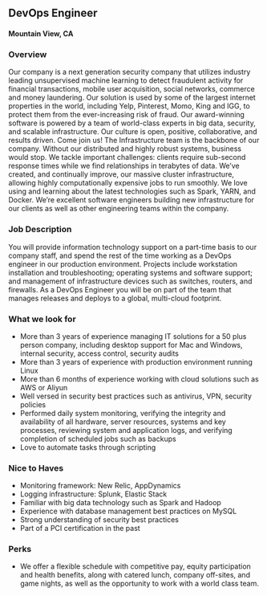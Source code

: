 ## DevOps Engineer 
#### Mountain View, CA

### Overview
Our company is a next generation security company that utilizes industry leading unsupervised machine learning to detect fraudulent activity for financial transactions, mobile user acquisition, social networks, commerce and money laundering. Our solution is used by some of the largest internet properties in the world, including Yelp, Pinterest, Momo, King and IGG, to protect them from the ever-increasing risk of fraud. Our award-winning software is powered by a team of world-class experts in big data, security, and scalable infrastructure. Our culture is open, positive, collaborative, and results driven. Come join us!
The Infrastructure team is the backbone of our company. Without our distributed and highly robust systems, business would stop. We tackle important challenges: clients require sub-second response times while we find relationships in terabytes of data. We’ve created, and continually improve, our massive cluster infrastructure, allowing highly computationally expensive jobs to run smoothly. We love using and learning about the latest technologies such as Spark, YARN, and Docker. We’re excellent software engineers building new infrastructure for our clients as well as other engineering teams within the company.

### Job Description
You will provide information technology support on a part-time basis to our company staff, and spend the rest of the time working as a DevOps engineer in our production environment. Projects include workstation installation and troubleshooting; operating systems and software support; and management of infrastructure devices such as switches, routers, and firewalls. As a DevOps Engineer you will be on part of the team that manages releases and deploys to a global, multi-cloud footprint.

### What we look for
+ More than 3 years of experience managing IT solutions for a 50 plus person company, including desktop support for Mac and Windows, internal security, access control, security audits
+ More than 3 years of experience with production environment running Linux
+ More than 6 months of experience working with cloud solutions such as AWS or Aliyun
+ Well versed in security best practices such as antivirus, VPN, security policies
+ Performed daily system monitoring, verifying the integrity and availability of all hardware, server resources, systems and key processes, reviewing system and application logs, and verifying completion of scheduled jobs such as backups
+ Love to automate tasks through scripting

### Nice to Haves
+ Monitoring framework: New Relic, AppDynamics
+ Logging infrastructure: Splunk, Elastic Stack
+ Familiar with big data technology such as Spark and Hadoop
+ Experience with database management best practices on MySQL
+ Strong understanding of security best practices
+ Part of a PCI certification in the past
### Perks
+ We offer a flexible schedule with competitive pay, equity participation and health benefits, along with catered lunch, company off-sites, and game nights, as well as the opportunity to work with a world class team.


